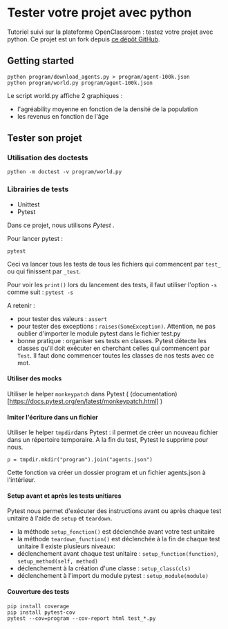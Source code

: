 # Tester votre projet avec python

Tutoriel suivi sur la plateforme OpenClassroom : testez votre projet avec python.
Ce projet est un fork depuis [ce dépôt GitHub](https://github.com/OpenClassrooms-Student-Center/la_poo_avec_python/tree/master).


## Getting started

```
python program/download_agents.py > program/agent-100k.json
python program/world.py program/agent-100k.json
```

Le script world.py affiche 2 graphiques :
 + l'agréability moyenne en fonction de la densité de la population
 + les revenus en fonction de l'âge


## Tester son projet

### Utilisation des doctests

```
python -m doctest -v program/world.py
```

### Librairies de tests

 + Unittest
 + Pytest

Dans ce projet, nous utilisons _Pytest_ .

Pour lancer pytest :
```
pytest
```
Ceci va lancer tous les tests de tous les fichiers qui commencent par `test_` ou qui finissent par `_test`.

Pour voir les `print()` lors du lancement des tests, il faut utiliser l'option `-s` comme suit : `pytest -s`

A retenir :
 + pour tester des valeurs : `assert`
 + pour tester des exceptions : `raises(SomeException)`. Attention, ne pas oublier d'importer le module pytest dans le fichier test.py
 + bonne pratique : organiser ses tests en classes. Pytest détecte les classes qu'il doit exécuter en cherchant celles qui commencent par `Test`. Il faut donc commencer toutes les classes de nos tests avec ce mot.

#### Utiliser des mocks

Utiliser le helper `monkeypatch` dans Pytest ( (documentation)[https://docs.pytest.org/en/latest/monkeypatch.html] )

#### Imiter l'écriture dans un fichier

Utiliser le helper `tmpdir`dans Pytest : il permet de créer un nouveau fichier dans un répertoire temporaire. A la fin du test, Pytest le supprime pour nous.

```
p = tmpdir.mkdir("program").join("agents.json")
```

Cette fonction va créer un dossier program et un fichier agents.json à l'intérieur.


#### Setup avant et après les tests unitiares

Pytest nous permet d'exécuter des instructions avant ou après chaque test unitaire à l'aide de `setup` et `teardown`.
 + la méthode `setup_fonction()` est déclenchée avant votre test unitaire
 + la méthode `teardown_function()` est déclenchée à la fin de chaque test unitaire
Il existe plusieurs niveaux:
 + déclenchement avant chaque test unitaire : `setup_function(function)`, `setup_method(self, method)`
 + déclenchement à la création d'une classe : `setup_class(cls)`
 + déclenchement à l'import du module pytest : `setup_module(module)`

#### Couverture des tests

```
pip install coverage
pip install pytest-cov
pytest --cov=program --cov-report html test_*.py
```
